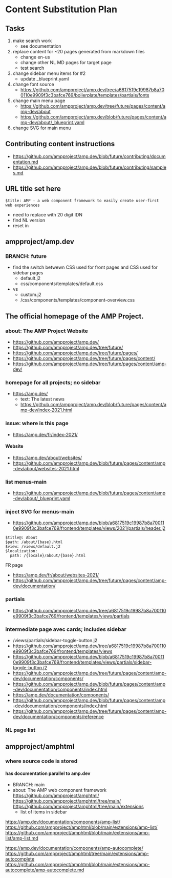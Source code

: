 # Content Substitution Plan

## Tasks
1. make search work
   - see documentation
2. replace content for ~20 pages generated from markdown files
   - change en-us
   - change other NL MD pages for target page
   - test search
3. change sidebar menu items for #2
   - update _blueprint.yaml
4. change font source
   - https://github.com/ampproject/amp.dev/tree/a6817519c19987b8a700110e9909f3c3bafce769/boilerplate/templates/partials/fonts
5. change main menu page
   - https://github.com/ampproject/amp.dev/tree/future/pages/content/amp-dev/about
   - https://github.com/ampproject/amp.dev/blob/future/pages/content/amp-dev/about/_blueprint.yaml
6. change SVG for main menu

## Contributing content instructions
- https://github.com/ampproject/amp.dev/blob/future/contributing/documentation.md
- https://github.com/ampproject/amp.dev/blob/future/contributing/samples.md


## URL title set here
```
$title: AMP - a web component framework to easily create user-first web experiences
```
-  need to replace with 20 digit IDN
- find NL version
- reset in <head>

## ampproject/amp.dev

### BRANCH: future

- find the switch betwewn CSS used for front pages and CSS used for sidebar pages
   - default.j2
   - css/components/templates/default.css
- vs
   - custom.j2
   - /css/components/templates/component-overview.css

## The official homepage of the AMP Project.

### about: The AMP Project Website
- https://github.com/ampproject/amp.dev/
- https://github.com/ampproject/amp.dev/tree/future/
- https://github.com/ampproject/amp.dev/tree/future/pages/
- https://github.com/ampproject/amp.dev/tree/future/pages/content/
- https://github.com/ampproject/amp.dev/tree/future/pages/content/amp-dev/

### homepage for all projects; no sidebar
- https://amp.dev/
   - text: The latest news
   - https://github.com/ampproject/amp.dev/blob/future/pages/content/amp-dev/index-2021.html

### issue: where is this page
- https://amp.dev/fr/index-2021/

#### Website
- https://amp.dev/about/websites/
- https://github.com/ampproject/amp.dev/blob/future/pages/content/amp-dev/about/websites-2021.html

### list menus-main
- https://github.com/ampproject/amp.dev/blob/future/pages/content/amp-dev/about/_blueprint.yaml

### inject SVG for menus-main
- https://github.com/ampproject/amp.dev/blob/a6817519c19987b8a700110e9909f3c3bafce769/frontend/templates/views/2021/partials/header.j2

```
$title@: About
$path: /about/{base}.html
$view: /views/default.j2
$localization:
  path: /{locale}/about/{base}.html
```
FR page
- https://amp.dev/fr/about/websites-2021/
- https://github.com/ampproject/amp.dev/tree/future/pages/content/amp-dev/documentation/

### partials
- https://github.com/ampproject/amp.dev/tree/a6817519c19987b8a700110e9909f3c3bafce769/frontend/templates/views/partials

### intermediate page avec cards; includes sidebar
- /views/partials/sidebar-toggle-button.j2
- https://github.com/ampproject/amp.dev/tree/a6817519c19987b8a700110e9909f3c3bafce769/frontend/templates/views
- https://github.com/ampproject/amp.dev/blob/a6817519c19987b8a700110e9909f3c3bafce769/frontend/templates/views/partials/sidebar-toggle-button.j2
- https://github.com/ampproject/amp.dev/tree/future/pages/content/amp-dev/documentation/components/
- https://github.com/ampproject/amp.dev/blob/future/pages/content/amp-dev/documentation/components/index.html
- https://amp.dev/documentation/components/
- https://github.com/ampproject/amp.dev/blob/future/pages/content/amp-dev/documentation/components/index.html
- https://github.com/ampproject/amp.dev/tree/future/pages/content/amp-dev/documentation/components/reference

### NL page list

## ampproject/amphtml

### where source code is stored

#### has documentation parallel to amp.dev

- BRANCH: main
- about: The AMP web component framework
https://github.com/ampproject/amphtml/
https://github.com/ampproject/amphtml/tree/main/
https://github.com/ampproject/amphtml/tree/main/extensions
   - list of items in sidebar

https://amp.dev/documentation/components/amp-list/
https://github.com/ampproject/amphtml/blob/main/extensions/amp-list/
https://github.com/ampproject/amphtml/blob/main/extensions/amp-list/amp-list.md

https://amp.dev/documentation/components/amp-autocomplete/
https://github.com/ampproject/amphtml/tree/main/extensions/amp-autocomplete
https://github.com/ampproject/amphtml/blob/main/extensions/amp-autocomplete/amp-autocomplete.md

